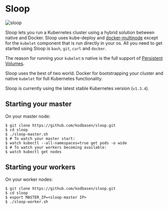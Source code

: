 # Sloop
![sloop](https://upload.wikimedia.org/wikipedia/commons/thumb/f/f5/Slup.png/250px-Slup.png "Sloop")

Sloop lets you run a Kubernetes cluster using a hybrid solution between native and Docker. Sloop uses kube-deploy and [docker-multinode](https://github.com/kubernetes/kube-deploy/tree/master/docker-multinode) except for the `kubelet` component that is run directly in your os. All you need to get started using Sloop is `bash`, `git`, `curl` and `docker`.

The reason for running your `kubelet`:s native is the full support of [Persistent Volumes](http://kubernetes.io/docs/user-guide/persistent-volumes/).

Sloop uses the best of two world. Docker for bootstrapping your cluster and native `kubelet` for full Kubernetes functionality.

Sloop is currently using the latest stable Kubernetes version (`v1.3.4`).

## Starting your master

On your master node:
```
$ git clone https://github.com/kodbasen/sloop.git
$ cd sloop
$ ./sloop-master.sh
$ # To watch your master start:
$ watch kubectl --all-namespaces=true get pods -o wide
$ # To watch your workers becoming available:
$ watch kubectl get nodes
```

## Starting your workers

On your worker nodes:
```
$ git clone https://github.com/kodbasen/sloop.git
$ cd sloop
$ export MASTER_IP=<sloop-master IP>
$ ./sloop-worker.sh
```

